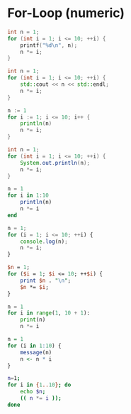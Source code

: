 # For-Loop (numeric)

```c
int n = 1;
for (int i = 1; i <= 10; ++i) {
    printf("%d\n", n);
    n *= i;
}
```

```cpp
int n = 1;
for (int i = 1; i <= 10; ++i) {
    std::cout << n << std::endl;
    n *= i;
}
```

```go
n := 1
for i := 1; i <= 10; i++ {
    println(n)
    n *= i;
}
```

```java
int n = 1;
for (int i = 1; i <= 10; ++i) {
    System.out.println(n);
    n *= i;
}
```

```julia
n = 1
for i in 1:10
    println(n)
    n *= i
end
```

```js
n = 1;
for (i = 1; i <= 10; ++i) {
    console.log(n);
    n *= i;
}
```

```pl
$n = 1;
for ($i = 1; $i <= 10; ++$i) {
    print $n . "\n";
    $n *= $i;
}
```

```py
n = 1
for i in range(1, 10 + 1):
    print(n)
    n *= i
```

```r
n = 1
for (i in 1:10) {
    message(n)
    n <- n * i
}
```

```sh
n=1;
for i in {1..10}; do
    echo $n;
    (( n *= i ));
done
```
